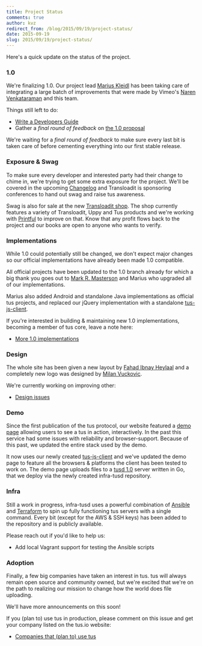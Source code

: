 ```yaml
---
title: Project Status
comments: true
author: kvz
redirect_from: /blog/2015/09/19/project-status/
date: 2015-09-19
slug: 2015/09/19/project-status/
---
```


Here's a quick update on the status of the project.

### 1.0

We're finalizing 1.0. Our project
lead [Marius Kleidl](https://github.com/Acconut) has been taking care
of integrating a large batch of improvements
that were made by Vimeo's [Naren Venkataraman](https://github.com/vayam) and this team.

Things still left to do:

- [Write a Developers Guide](https://github.com/tus/tus-resumable-upload-protocol/issues/59)
- Gather a _final round of feedback_ on [the 1.0 proposal](https://github.com/tus/tus-resumable-upload-protocol/pull/57)

We're waiting for a _final round of feedback_ to make sure every last bit
is taken care of before cementing everything into our first stable release.

### Exposure & Swag

To make sure every developer and interested party had their change to chime in,
we're trying to get some extra exposure for the project. We'll be covered
in the upcoming [Changelog](https://changelog.com/) and Transloadit
is sponsoring conferences to hand out swag and raise tus awareness.

Swag is also for sale at the new [Transloadit shop](https://shop.transloadit.com/). The shop
currently features a variety of Transloadit, Uppy and Tus products and we're working with [Printful](https://www.theprintful.com/) to improve on that.
Know that any profit flows back to the project and our books are open to
anyone who wants to verify.

### Implementations

While 1.0 could potentially still be changed, we don't expect major changes
so our official implementations have already been made 1.0 compatible.

All official projects have been updated to the 1.0 branch already
for which a big thank you goes out to [Mark R. Masterson](https://github.com/MMasterson)
and Marius who upgraded all of our implementations.

Marius also added Android and
standalone Java implementations as official tus projects, and replaced our jQuery
implementation with a standalone [tus-js-client](https://github.com/tus/tus-js-client).

If you're interested in building & maintaining new 1.0 implementations, becoming
a member of tus core, leave a note here:

- [More 1.0 implementations](https://github.com/tus/tus-resumable-upload-protocol/issues/67)

### Design

The whole site has been given a new layout by [Fahad Ibnay Heylaal](https://github.com/fahad19) and
a completely new logo was designed by [Milan Vuckovic](https://twitter.com/milan_vuckovic).

We're currently working on improving other:

- [Design issues](https://github.com/tus/tus.io/issues)

### Demo

Since the first publication of the tus protocol, our website featured a
[demo page](/demo.html) allowing users to see a tus in action, interactively.
In the past this service had some issues with reliability and browser-support.
Because of this past, we updated the entire stack used by the demo.

It now uses our newly created [tus-js-client](https://github.com/tus/tus-js-client)
and we've updated the demo page to feature all the browsers & platforms the
client has been tested to work on.
The demo page uploads files to a [tusd 1.0](https://github.com/tus/tusd)
server written in Go, that we deploy via the newly created
infra-tusd repository.

### Infra

Still a work in progress, infra-tusd
uses a powerful combination of [Ansible](http://www.ansible.com/) and
[Terraform](https://terraform.io/) to
spin up fully functioning tus servers with a single command. Every bit
(except for the AWS & SSH keys) has been added to the repository
and is publicly available.

Please reach out if you'd like to help us:

- Add local Vagrant support for testing the Ansible scripts

### Adoption

Finally, a few big companies have taken an interest
in tus. tus will always remain open source and community owned, but
we're excited that we're on the path to realizing our mission to
change how the world does file uploading.

We'll have more announcements on this soon!

If you (plan to) use tus in production, please comment on this issue and get your
company listed on the tus.io website:

- [Companies that (plan to) use tus](https://github.com/tus/tus.io/issues/28)

